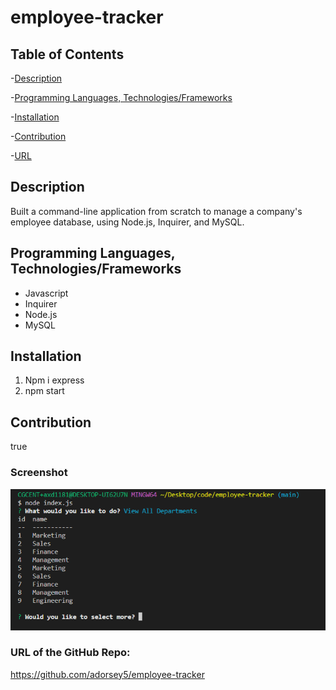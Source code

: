 # employee-tracker

## Table of Contents

-[Description](#Description)

-[Programming Languages, Technologies/Frameworks](#Programming-Languages,-Technologies/Frameworks)

-[Installation](#Installation)

-[Contribution](#Contribution)

-[URL](#URL)

## Description

Built a command-line application from scratch to manage a company's employee database, using Node.js, Inquirer, and MySQL.

## Programming Languages, Technologies/Frameworks

- Javascript
- Inquirer
- Node.js
- MySQL

## Installation

1. Npm i express
1. npm start

## Contribution

true

### Screenshot

![Screenshot](./Screenshot1.png)

### URL of the GitHub Repo:

<https://github.com/adorsey5/employee-tracker>
